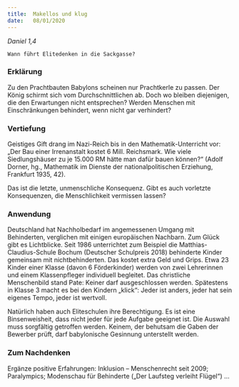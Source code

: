 ```yaml
---
title:  Makellos und klug
date:   08/01/2020
---
```


_Daniel 1,4_

`Wann führt Elitedenken in die Sackgasse?`

### Erklärung

Zu den Prachtbauten Babylons scheinen nur Prachtkerle zu passen. Der König schirmt sich vom Durchschnittlichen ab. Doch wo bleiben diejenigen, die den Erwartungen nicht entsprechen? Werden Menschen mit Einschränkungen behindert, wenn nicht gar verhindert?

### Vertiefung

Geistiges Gift drang im Nazi-Reich bis in den Mathematik-Unterricht vor: „Der Bau einer Irrenanstalt kostet 6 Mill. Reichsmark. Wie viele Siedlungshäuser zu je 15.000 RM hätte man dafür bauen können?“ (Adolf Dorner, hg., Mathematik im Dienste der nationalpolitischen Erziehung, Frankfurt 1935, 42). 

Das ist die letzte, unmenschliche Konsequenz. Gibt es auch vorletzte Konsequenzen, die Menschlichkeit vermissen lassen?

### Anwendung

Deutschland hat Nachholbedarf im angemessenen Umgang mit Behinderten, verglichen mit einigen europäischen Nachbarn. Zum Glück gibt es Lichtblicke. Seit 1986 unterrichtet zum Beispiel die Matthias-Claudius-Schule Bochum (Deutscher Schulpreis 2018) behinderte Kinder gemeinsam mit nichtbehinderten. Das kostet extra Geld und Grips. Etwa 23 Kinder einer Klasse (davon 6 Förderkinder) werden von zwei Lehrerinnen und einem Klassenpfleger individuell begleitet. Das christliche Menschenbild stand Pate: Keiner darf ausgeschlossen werden. Spätestens in Klasse 3 macht es bei den Kindern „klick“: Jeder ist anders, jeder hat sein eigenes Tempo, jeder ist wertvoll.

Natürlich haben auch Eliteschulen ihre Berechtigung. Es ist eine Binsenweisheit, dass nicht jeder für jede Aufgabe geeignet ist. Die Auswahl muss sorgfältig getroffen werden. Keinem, der behutsam die Gaben der Bewerber prüft, darf babylonische Gesinnung unterstellt werden. 
		
### Zum Nachdenken

Ergänze positive Erfahrungen: Inklusion – Menschenrecht seit 2009; Paralympics; Modenschau für Behinderte („Der Laufsteg verleiht Flügel“) …